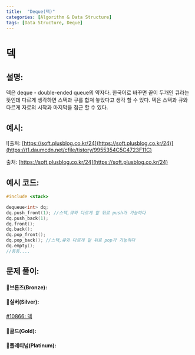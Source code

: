 ```yaml
---
title:  "Deque(덱)"
categories: [Algorithm & Data Structure]
tags: [Data Structure, Deque]
---
```

# 덱

## 설명:

덱은 deque - double-ended queue의 약자다. 한국어로 바꾸면 끝이 두개인 큐라는 뜻인데 다르게 생각하면 스택과 큐를 합쳐 놓았다고 생각 할 수 있다. 덱은 스택과 큐와 다르게 자료의 시작과 마지막을 접근 할 수 있다.

## 예시:

![출처: [https://soft.plusblog.co.kr/24](https://soft.plusblog.co.kr/24)](https://t1.daumcdn.net/cfile/tistory/9955354C5C4723F11C)

출처: [https://soft.plusblog.co.kr/24](https://soft.plusblog.co.kr/24)

## 예시 코드:

```cpp
#include <stack>

dequeue<int> dq;
dq.push_front(1); //스택,큐와 다르게 앞 뒤로 push가 가능하다
dq.push_back(1);
dq.front(); 
dq.back();
dq.pop_front();
dq.pop_back(); //스택,큐와 다르게 앞 뒤로 pop가 가능하다
dq.empty();
//등등....
```

## 문제 풀이:

#### 🥉브론즈(Bronze):

#### 🥈실버(Silver):

[#10866: 덱](%E1%84%83%E1%85%A6%E1%86%A8%20946c5fe652b74808b3c3981508d395a6/#10866%20%E1%84%83%E1%85%A6%E1%86%A8%205931dfe6d1b7408aabadd7a7bf54a33a.md)

#### 🥇골드(Gold):

#### 👑플레티넘(Platinum):
